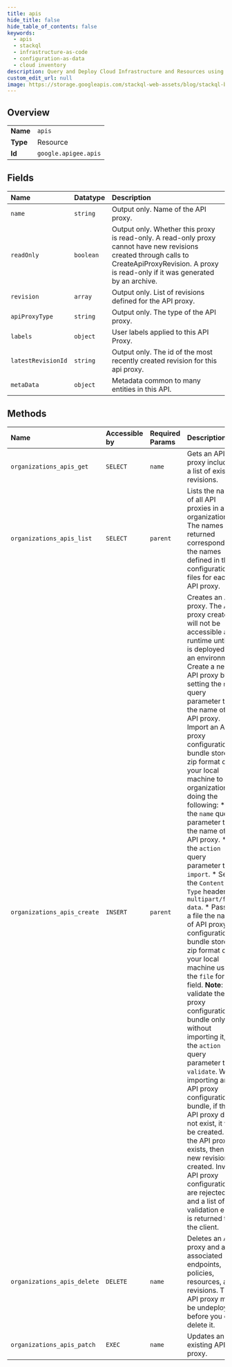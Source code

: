 ```yaml
---
title: apis
hide_title: false
hide_table_of_contents: false
keywords:
  - apis
  - stackql
  - infrastructure-as-code
  - configuration-as-data
  - cloud inventory
description: Query and Deploy Cloud Infrastructure and Resources using SQL
custom_edit_url: null
image: https://storage.googleapis.com/stackql-web-assets/blog/stackql-blog-post-featured-image.png
---
```

  
    

## Overview
<table><tbody>
<tr><td><b>Name</b></td><td><code>apis</code></td></tr>
<tr><td><b>Type</b></td><td>Resource</td></tr>
<tr><td><b>Id</b></td><td><code>google.apigee.apis</code></td></tr>
</tbody></table>

## Fields
| Name | Datatype | Description |
|:-----|:---------|:------------|
| `name` | `string` | Output only. Name of the API proxy. |
| `readOnly` | `boolean` | Output only. Whether this proxy is read-only. A read-only proxy cannot have new revisions created through calls to CreateApiProxyRevision. A proxy is read-only if it was generated by an archive. |
| `revision` | `array` | Output only. List of revisions defined for the API proxy. |
| `apiProxyType` | `string` | Output only. The type of the API proxy. |
| `labels` | `object` | User labels applied to this API Proxy. |
| `latestRevisionId` | `string` | Output only. The id of the most recently created revision for this api proxy. |
| `metaData` | `object` | Metadata common to many entities in this API. |
## Methods
| Name | Accessible by | Required Params | Description |
|:-----|:--------------|:----------------|:------------|
| `organizations_apis_get` | `SELECT` | `name` | Gets an API proxy including a list of existing revisions. |
| `organizations_apis_list` | `SELECT` | `parent` | Lists the names of all API proxies in an organization. The names returned correspond to the names defined in the configuration files for each API proxy. |
| `organizations_apis_create` | `INSERT` | `parent` | Creates an API proxy. The API proxy created will not be accessible at runtime until it is deployed to an environment. Create a new API proxy by setting the `name` query parameter to the name of the API proxy. Import an API proxy configuration bundle stored in zip format on your local machine to your organization by doing the following: * Set the `name` query parameter to the name of the API proxy. * Set the `action` query parameter to `import`. * Set the `Content-Type` header to `multipart/form-data`. * Pass as a file the name of API proxy configuration bundle stored in zip format on your local machine using the `file` form field. **Note**: To validate the API proxy configuration bundle only without importing it, set the `action` query parameter to `validate`. When importing an API proxy configuration bundle, if the API proxy does not exist, it will be created. If the API proxy exists, then a new revision is created. Invalid API proxy configurations are rejected, and a list of validation errors is returned to the client. |
| `organizations_apis_delete` | `DELETE` | `name` | Deletes an API proxy and all associated endpoints, policies, resources, and revisions. The API proxy must be undeployed before you can delete it. |
| `organizations_apis_patch` | `EXEC` | `name` | Updates an existing API proxy. |
